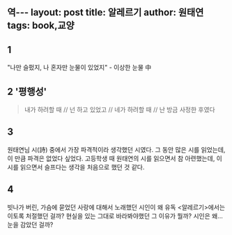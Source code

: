 역---
layout: post
title: 알레르기
author: 원태연
tags: book,교양
---

## 1
"나만 슬펐지, 나 혼자만 눈물이 있었지" - 이상한 눈물 中

## 2 '평행성'
> 내가 하려할 때 // 넌 하고 있었고 // 네가 하려할 때 // 난 방금 사정한 후였다

## 3
원태연님 시(詩) 중에서 가장 파격적이라 생각했던 시였다. 그 동안 많은 시를 읽었는데, 이 만큼 파격은 없었다 싶었다. 고등학생 때 원태연의 시를 읽으면서 참 아련했는데, 이 시를 읽으면서 슬프다는 생각을 처음으로 했던 것 같다.

## 4
빗나가 버린, 가슴에 묻었던 사랑에 대해서 노래했던 시인이 왜 유독 <알레르기>에서는 이토록 처절했던 걸까? 현실을 있는 그대로 바라봐야했던 그 이유가 뭘까? 시인은 왜... 눈을 감았던 걸까?
